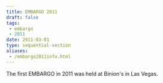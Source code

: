 ```yaml
---
title: EMBARGO 2011
draft: false
tags:
 - embargo
 - 2011
date: 2011-03-01
type: sequential-section
aliases:
 - /embargo2011info.html
---
```

The first EMBARGO in 2011 was held at Binion's in Las Vegas.

